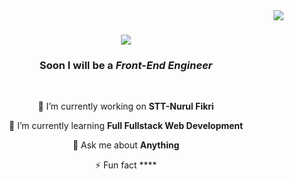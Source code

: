 <img align="right" src="https://visitor-badge.laobi.icu/badge?page_id=salesp07.salesp07" />

<h1 align="center">
    <img src="https://readme-typing-svg.herokuapp.com/?font=Righteous&size=35&center=true&vCenter=true&width=500&height=70&duration=4000&lines=Hi+There!+👋;+I'm+Zia+Zakariyya+Al+Ghaniy!;" />
</h1>

<h3 align="center">Soon I will be a <em>Front-End Engineer</em></h3>

<br/>

<div align="center">
 
 🔭 I’m currently working on **STT-Nurul Fikri**
 
 🌱 I’m currently learning **Full Fullstack Web Development**

💬 Ask me about **Anything**

⚡ Fun fact ****

